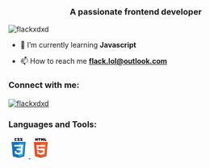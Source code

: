 <h1 align="center">
    <img src="https://readme-typing-svg.herokuapp.com?font=Poppins&duration=4000&pause=500&color=F7F4F4&center=true&vCenter=true&random=false&width=435&lines=Hey+There!+;I'm+flackxdxd" alt="">
</h1>
<h3 align="center">A passionate frontend developer</h3>

<p align="left"> <img src="https://komarev.com/ghpvc/?username=flackxdxd&label=Profile%20views&color=0e75b6&style=flat" alt="flackxdxd" /> </p>

- 🌱 I’m currently learning **Javascript**

- 📫 How to reach me **flack.lol@outlook.com**

<h3 align="left">Connect with me:</h3>
<p align="left">
<a href="https://twitter.com/flackxdxd" target="blank"><img align="center" src="https://raw.githubusercontent.com/rahuldkjain/github-profile-readme-generator/master/src/images/icons/Social/twitter.svg" alt="flackxdxd" height="30" width="40" /></a>
</p>

<h3 align="left">Languages and Tools:</h3>
<p align="left"> <a href="https://www.w3schools.com/css/" target="_blank" rel="noreferrer"> <img src="https://raw.githubusercontent.com/devicons/devicon/master/icons/css3/css3-original-wordmark.svg" alt="css3" width="40" height="40"/> </a> <a href="https://www.w3.org/html/" target="_blank" rel="noreferrer"> <img src="https://raw.githubusercontent.com/devicons/devicon/master/icons/html5/html5-original-wordmark.svg" alt="html5" width="40" height="40"/> </a> </p>
